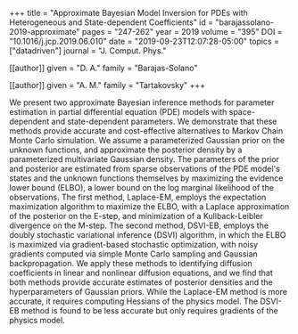 +++
title   = "Approximate Bayesian Model Inversion for PDEs with Heterogeneous and State-dependent Coefficients"
id      = "barajassolano-2019-approximate"
pages   = "247-262"
year    = 2019
volume  = "395"
DOI     = "10.1016/j.jcp.2019.06.010"
date    = "2019-09-23T12:07:28-05:00"
topics  = ["datadriven"]
journal = "J. Comput. Phys."

[[author]]
	given = "D. A."
	family = "Barajas-Solano"

[[author]]
	given = "A. M."
	family = "Tartakovsky"
+++

We present two approximate Bayesian inference methods for parameter estimation in partial differential equation (PDE) models with space-dependent and state-dependent parameters.  We demonstrate that these methods provide accurate and cost-effective alternatives to Markov Chain Monte Carlo simulation.  We assume a parameterized Gaussian prior on the unknown functions, and approximate the posterior density by a parameterized multivariate Gaussian density.  The parameters of the prior and posterior are estimated from sparse observations of the PDE model's states and the unknown functions themselves by maximizing the evidence lower bound (ELBO), a lower bound on the log marginal likelihood of the observations.  The first method, Laplace-EM, employs the expectation maximization algorithm to maximize the ELBO, with a Laplace approximation of the posterior on the E-step, and minimization of a Kullback-Leibler divergence on the M-step.  The second method, DSVI-EB, employs the doubly stochastic variational inference (DSVI) algorithm, in which the ELBO is maximized via gradient-based stochastic optimization, with noisy gradients computed via simple Monte Carlo sampling and Gaussian backpropagation.  We apply these methods to identifying diffusion coefficients in linear and nonlinear diffusion equations, and we find that both methods provide accurate estimates of posterior densities and the hyperparameters of Gaussian priors.  While the Laplace-EM method is more accurate, it requires computing Hessians of the physics model.  The DSVI-EB method is found to be less accurate but only requires gradients of the physics model.
